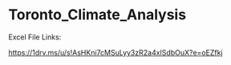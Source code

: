 # Toronto_Climate_Analysis
Excel File Links:

https://1drv.ms/u/s!AsHKni7cMSuLyy3zR2a4xISdbOuX?e=oEZfkj
